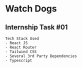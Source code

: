 # Watch Dogs

## Internship Task #01

```
Tech Stack Used
- React JS
- React Router
- Tailwind CSS
- Several 3rd Party Dependencies
- Typescript
```